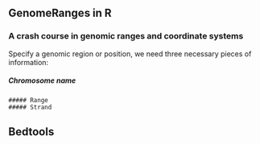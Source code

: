 ## GenomeRanges in R
### A crash course in genomic ranges and coordinate systems
Specify a genomic region or position, we need three necessary pieces of information:
   ##### Chromosome name
    ##### Range
    ##### Strand





## Bedtools
